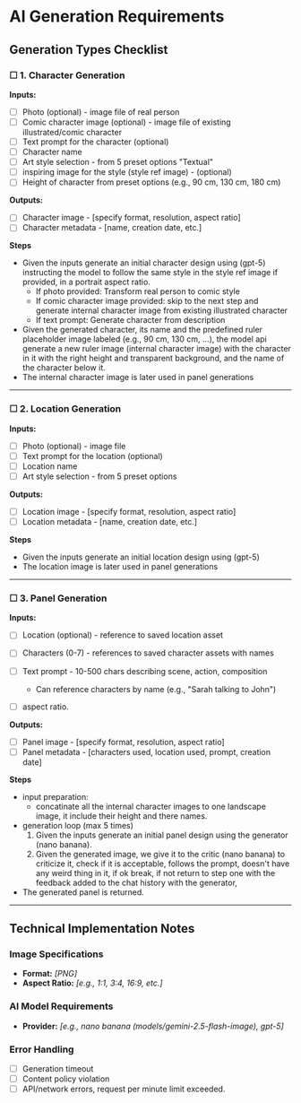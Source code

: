 # AI Generation Requirements

## Generation Types Checklist

### ☐ 1. Character Generation

**Inputs:**
- [ ] Photo (optional) - image file of real person
- [ ] Comic character image (optional) - image file of existing illustrated/comic character
- [ ] Text prompt for the character (optional)
- [ ] Character name
- [ ] Art style selection - from 5 preset options "Textual"
- [ ] inspiring image for the style (style ref image) - (optional)
- [ ] Height of character from preset options (e.g., 90 cm, 130 cm, 180 cm)

**Outputs:**
- [ ] Character image - [specify format, resolution, aspect ratio]
- [ ] Character metadata - [name, creation date, etc.]

**Steps**
- Given the inputs generate an initial character design using (gpt-5) instructing the model to follow the same style in the style ref image if provided, in a portrait aspect ratio.
  - If photo provided: Transform real person to comic style
  - If comic character image provided: skip to the next step and generate internal character image from existing illustrated character
  - If text prompt: Generate character from description
- Given the generated character, its name and the predefined ruler placeholder image labeled (e.g., 90 cm, 130 cm, ...), the model api generate a new ruler image (internal character image) with the character in it with the right height and transparent background, and the name of the character below it.
- The internal character image is later used in panel generations


---

### ☐ 2. Location Generation

**Inputs:**
- [ ] Photo (optional) - image file
- [ ] Text prompt for the location (optional)
- [ ] Location name
- [ ] Art style selection - from 5 preset options

**Outputs:**
- [ ] Location image - [specify format, resolution, aspect ratio]
- [ ] Location metadata - [name, creation date, etc.]

**Steps**
- Given the inputs generate an initial location design using (gpt-5)
- The location image is later used in panel generations


---

### ☐ 3. Panel Generation

**Inputs:**
- [ ] Location (optional) - reference to saved location asset
- [ ] Characters (0-7) - references to saved character assets with names
- [ ] Text prompt - 10-500 chars describing scene, action, composition
  - Can reference characters by name (e.g., "Sarah talking to John")
- [ ] aspect ratio.


**Outputs:**
- [ ] Panel image - [specify format, resolution, aspect ratio]
- [ ] Panel metadata - [characters used, location used, prompt, creation date]

**Steps**
- input preparation:
   - concatinate all the internal character images to one landscape image, it include their height and there names.
- generation loop (max 5 times)
   1. Given the inputs generate an initial panel design using the generator (nano banana).
   2. Given the generated image, we give it to the critic (nano banana) to criticize it, check if it is acceptable, follows the prompt, doesn't have any weird thing in it, if ok break, if not return to step one with the feedback added to the chat history with the generator, 
- The generated panel is returned.



---

## Technical Implementation Notes

### Image Specifications
- **Format:** _[PNG]_
- **Aspect Ratio:** _[e.g., 1:1, 3:4, 16:9, etc.]_

### AI Model Requirements
- **Provider:** _[e.g., nano banana (models/gemini-2.5-flash-image), gpt-5]_



### Error Handling
- [ ] Generation timeout
- [ ] Content policy violation
- [ ] API/network errors, request per minute limit exceeded.

